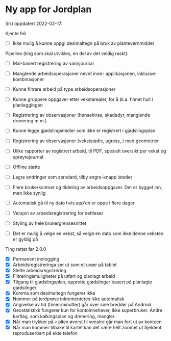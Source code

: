 # Ny app for Jordplan

Sist oppdatert 2022-02-17:

Kjente feil
- [ ] Ikke mulig å kunne oppgi desimaltegn på bruk av plantevernmiddel

Pipeline (ting som skal utvikles, en del av det veldig raskt):
- [ ] Mal-basert registrering av vannjournal
- [ ] Manglende arbeidsoperasjoner nevnt inne i applikasjonen, inklusive kombinasjoner
- [ ] Kunne filtrere arbeid på type arbeidsoperasjoner
- [ ] Kunne gruppere oppgaver etter vekstarealer, for å bl.a. finnet hull i planleggingen
- [ ] Registrering av observasjoner (hønsehirse, skadedyr, manglende drenering m.m.)
- [ ] Kunne legge gjødslingsmidler som ikke er registrert i gjødslingsplan
- [ ] Registrering av observasjoner (vekststadie, ugress, ) med geometrier
- [ ] Ulike rapporter av registrert arbeid, til PDF, spesielt oversikt per vekst og sprøytejournal
- [ ] Offline støtte
- [ ] Lagre endringer som standard, tilby angre-knapp istedet
- [ ] Flere brukerkontoer og tildeling av arbeidsoppgaver. Det er bygget inn, men ikke synlig
- [ ] Automatisk gå til ny dato hvis app'en er oppe i flere dager
- [ ] Versjon av arbeidsregistrering for nettleser
- [ ] Styling av hele brukergrensesnittet
- [ ] Det er mulig å velge en vekst, så velge en dato som ikke denne veksten er gyldig på


Ting rettet før 2.0.0
- [X] Permanent innlogging
- [X] Arbeidsregistreringa ser ut som et uvær på tablet
- [X] Slette arbeidsregistrering
- [X] Filtreringsmuligheter på utført og planlagt arbeid
- [X] Tilgang til gjødslingsplan, opprette gjødslinger basert på planlagte gjødslinger
- [X] Komma som desimaltegn fungerer ikke
- [X] Nummer på jordprøve inkrementeres ikke automatisk
- [X] Angivelse av tid (timer:minutter) går over sine bredder på Android
- [X] Geostatistikk fungerer kun for kontoinnehaver, ikke superbruker. Andre kartlag, som kalkingsplan og drenering, mangler.
- [X] Når man trykker på `<` pilen øverst til venstre går man fort ut av kontoen
- [X] Når man kommer tilbake til kartet kan det være helt zoomet ut Sjeldent reproduserbart på ekte telefon
